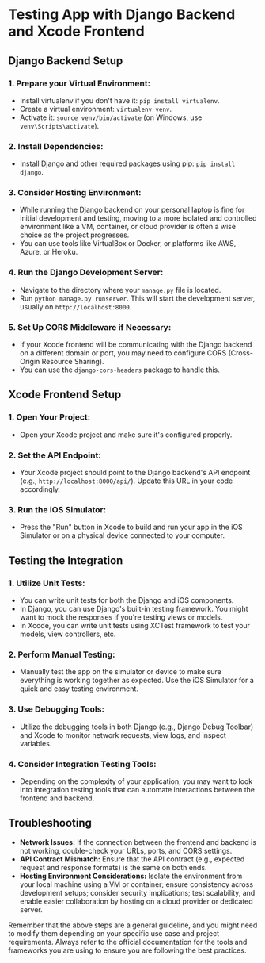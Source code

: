 # Testing App with Django Backend and Xcode Frontend

## Django Backend Setup

### 1. Prepare your Virtual Environment:
   - Install virtualenv if you don't have it: `pip install virtualenv`.
   - Create a virtual environment: `virtualenv venv`.
   - Activate it: `source venv/bin/activate` (on Windows, use `venv\Scripts\activate`).

### 2. Install Dependencies:
   - Install Django and other required packages using pip: `pip install django`.

### 3. Consider Hosting Environment:
   - While running the Django backend on your personal laptop is fine for initial development and testing, moving to a more isolated and controlled environment like a VM, container, or cloud provider is often a wise choice as the project progresses.
   - You can use tools like VirtualBox or Docker, or platforms like AWS, Azure, or Heroku.

### 4. Run the Django Development Server:
   - Navigate to the directory where your `manage.py` file is located.
   - Run `python manage.py runserver`. This will start the development server, usually on `http://localhost:8000`.

### 5. Set Up CORS Middleware if Necessary:
   - If your Xcode frontend will be communicating with the Django backend on a different domain or port, you may need to configure CORS (Cross-Origin Resource Sharing).
   - You can use the `django-cors-headers` package to handle this.

## Xcode Frontend Setup

### 1. Open Your Project:
   - Open your Xcode project and make sure it's configured properly.

### 2. Set the API Endpoint:
   - Your Xcode project should point to the Django backend's API endpoint (e.g., `http://localhost:8000/api/`). Update this URL in your code accordingly.

### 3. Run the iOS Simulator:
   - Press the "Run" button in Xcode to build and run your app in the iOS Simulator or on a physical device connected to your computer.

## Testing the Integration

### 1. Utilize Unit Tests:
   - You can write unit tests for both the Django and iOS components.
   - In Django, you can use Django's built-in testing framework. You might want to mock the responses if you're testing views or models.
   - In Xcode, you can write unit tests using XCTest framework to test your models, view controllers, etc.

### 2. Perform Manual Testing:
   - Manually test the app on the simulator or device to make sure everything is working together as expected. Use the iOS Simulator for a quick and easy testing environment.

### 3. Use Debugging Tools:
   - Utilize the debugging tools in both Django (e.g., Django Debug Toolbar) and Xcode to monitor network requests, view logs, and inspect variables.

### 4. Consider Integration Testing Tools:
   - Depending on the complexity of your application, you may want to look into integration testing tools that can automate interactions between the frontend and backend.

## Troubleshooting

- **Network Issues:** If the connection between the frontend and backend is not working, double-check your URLs, ports, and CORS settings.
- **API Contract Mismatch:** Ensure that the API contract (e.g., expected request and response formats) is the same on both ends.
- **Hosting Environment Considerations:** Isolate the environment from your local machine using a VM or container; ensure consistency across development setups; consider security implications; test scalability, and enable easier collaboration by hosting on a cloud provider or dedicated server.

Remember that the above steps are a general guideline, and you might need to modify them depending on your specific use case and project requirements. Always refer to the official documentation for the tools and frameworks you are using to ensure you are following the best practices.
